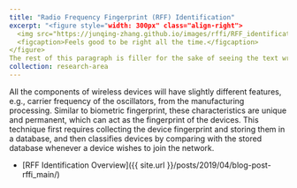 ```yaml
---
title: "Radio Frequency Fingerprint (RFF) Identification"
excerpt: "<figure style="width: 300px" class="align-right">
  <img src="https://junqing-zhang.github.io/images/rffi/RFF_identification_procedure.png" alt="">
  <figcaption>Feels good to be right all the time.</figcaption>
</figure> 
The rest of this paragraph is filler for the sake of seeing the text wrap around the 150×150 image, which is **left aligned**."
collection: research-area
---
```


All the components of wireless devices will have slightly different features, e.g., carrier frequency of the oscillators, from the manufacturing processing. Similar to biometric fingerprint, these characteristics are unique and permanent, which can act as the fingerprint of the devices. This technique first requires collecting the device fingerprint and storing them in a database, and then classifies devices by comparing with the stored database whenever a device wishes to join the network.

* [RFF Identification Overview]({{ site.url }}/posts/2019/04/blog-post-rffi_main/)